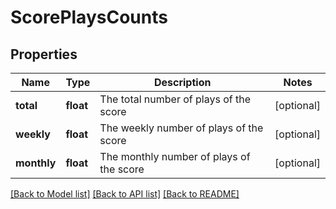 # ScorePlaysCounts

## Properties
Name | Type | Description | Notes
------------ | ------------- | ------------- | -------------
**total** | **float** | The total number of plays of the score | [optional] 
**weekly** | **float** | The weekly number of plays of the score | [optional] 
**monthly** | **float** | The monthly number of plays of the score | [optional] 

[[Back to Model list]](../README.md#documentation-for-models) [[Back to API list]](../README.md#documentation-for-api-endpoints) [[Back to README]](../README.md)


